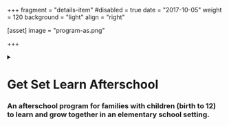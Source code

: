 +++
fragment = "details-item"
#disabled = true
date = "2017-10-05"
weight = 120
background = "light"
align = "right"

[asset]
  image = "program-as.png"
  
+++

<details>
    
<summary>

# Get Set Learn Afterschool
### An afterschool program for families with children (birth to 12) to learn and grow together in an elementary school setting.
    
</summary>

***

- for families with children birth to 12 years  
- 1 afternoon a week  
- 2 hour program  
- 10 weeks  
  
Please click [**Sign Up**](../../../programs-and-services/programs-for-families/sign-up) to see the programs available for you.  
  
##### Our program includes:  
- family play time  
- meal  
- crafts and games  
- parent-only learning time  
  
Get Set Learn Afterschool is a popular program so it fills up fast.


</details>